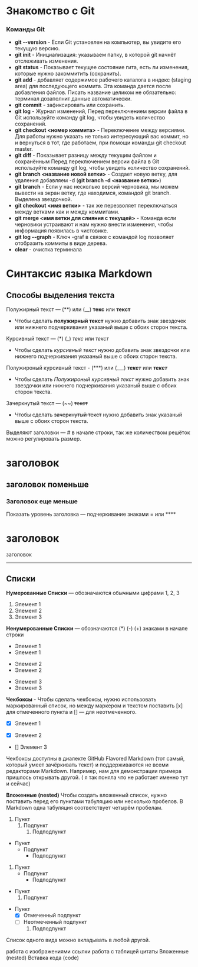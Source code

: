 # Знакомство с Git
### Команды Git
* **git --version** - Если Git установлен на компьютер, вы увидите его текущую версию.
* **git init**      - Инициализация: указываем папку, в которой git начнёт отслеживать изменения.
* **git status**    - Показывает текущее состояние гита, есть ли изменения, которые нужно закоммитить (сохранить).
* **git add**       - добавляет содержимое рабочего каталога в индекс (staging area) для последующего коммита. Эта команда дается после добавления файлов. Писать название целиком не обязательно: терминал дозаполнит данные автоматически.
* **git commit**    - зафиксировать или сохранить.
* **git log**       - Журнал изменений, Перед переключением версии файла в Git используйте команду git log, чтобы увидеть количество сохранений.
* **git checkout <номер коммита>**  - Переключение между версиями. Для работы нужно указать не только интересующий вас коммит, но и вернуться в тот, где работаем, при помощи команды git checkout master.
* **git diff**      - Показывает разницу между текущим файлом и сохранённым Перед переключением версии файла в Git используйте команду git log, чтобы увидеть количество сохранений.
* **git branch <название новой ветки>** - Создает новую ветку, для удаления добавляем -d (**git branch -d <название ветки>**)
* **git branch**    - Если у нас несколько версий черновика, мы
можем вывести на экран ветку, где находимся,
командой git branch. Выделена звездочкой.
* **git checkout <имя ветки>** - так же перезволяет переключаться между ветками как и между коммитами.
* **git merge <имя ветки для слияния с текущей>**  - Команда если черновики устраивают и нам нужно внести изменения, чтобы информация появилась в чистовике.
* **git log --graph** - Ключ -graf в связке с командой log позволяет отобразить коммиты в виде дерева.
* **clear** -  очистка терминала
 
 # Синтаксис языка Markdown

## Способы выделения текста

 Полужирный текст — (**) или (__) **текс** или __текст__ 
* Чтобы сделать **полужирный текст** нужно добавить знак звездочек или нижнего подчеркивания указаный выше с обоих сторон текста.
 

 Курсивный текст — (*) (_) *текс* или  _текст_ 
 * Чтобы сделать *курсивный текст* нужно добавить знак звездочки или нижнего подчеркивания указаный выше с обоих сторон текста.

 Полужироный курсивный текст - (***) или (___) ***текст*** или ___текст___
 * Чтобы сделать *Полужироный курсивный текст* нужно добавить знак звездочки или нижнего подчеркивания указаный выше с обоих сторон текста.


 Зачеркнутый текст — (~~) ~~текст~~
 * Чтобы сделать ~~зачеркнутый текст~~ нужно добавить знак указаный выше с обоих сторон текста.

 Выделяют заголовки — # в начале строки, так же количеством решёток можно регулировать размер.
 # заголовок 

 ## заголовок поменьше

 ### Заголовок еще меньше

Показать уровень заголовка — подчеркивание знаками = или ****

заголовок 
=========
заголовок 
*********

## Списки

**Нумерованные Списки** — обозначаются обычными цифрами 1, 2, 3
1. Элемент 1
2. Элемент 2
3. Элемент 3

 **Ненумерованные Списки** — обозначаются (*) (-) (+) знаками в начале строки
* Элемент 1
* Элемент 1
- Элемент 2
- Элемент 2
+ Элемент 3
+ Элемент 3

**Чекбоксы** - Чтобы сделать чекбоксы, нужно использовать маркированный список, но между маркером и текстом поставить [x] для отмеченного пункта и [] — для неотмеченного.

- [x] Элемент 1
* [x] Элемент 2
+ [] Элемент 3

Чекбоксы доступны в диалекте GitHub Flavored Markdown (тот самый, который умеет зачёркивать текст) и поддерживаются не всеми редакторами Markdown. Например, нам для демонстрации примера пришлось открывать другой. ( я так поняла что не работает именно тут и сейчас)

**Вложенные (nested)**
Чтобы создать вложенный список, нужно поставить перед его пунктами табуляцию или несколько пробелов. В Markdown одна табуляция соответствует четырём пробелам.

1. Пункт
	1. Подпункт
		1. Подподпункт

- Пункт
	- Подпункт
		- Подподпункт


1. Пункт
	- Подпункт
		* Подподпункт

+ Пункт
	1. Подпункт

- Пункт
  - [x] Отмеченный подпункт
  - [ ] Неотмеченный подпункт
    1. Подподпункт

Список одного вида можно вкладывать в любой другой.

работа с изображениями
ссылки
работа с таблицей
цитаты
Вложенные (nested)
Вставка кода (code)

